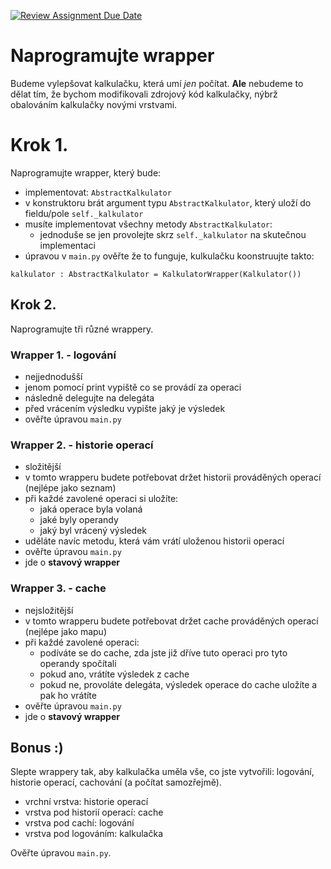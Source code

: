 [![Review Assignment Due Date](https://classroom.github.com/assets/deadline-readme-button-24ddc0f5d75046c5622901739e7c5dd533143b0c8e959d652212380cedb1ea36.svg)](https://classroom.github.com/a/EaI1U_WD)
# Naprogramujte wrapper

Budeme vylepšovat kalkulačku, která umí *jen* počítat. **Ale** nebudeme to dělat tím, že bychom modifikovali zdrojový kód kalkulačky, nýbrž obalováním kalkulačky novými vrstvami.

# Krok 1.

Naprogramujte wrapper, který bude:

- implementovat: `AbstractKalkulator`
- v konstruktoru brát argument typu `AbstractKalkulator`, který uloží do fieldu/pole `self._kalkulator`
- musíte implementovat všechny metody `AbstractKalkulator`:
  - jednoduše se jen provolejte skrz `self._kalkulator` na skutečnou implementaci
- úpravou v `main.py` ověřte že to funguje, kulkulačku koonstruujte takto:

```
kalkulator : AbstractKalkulator = KalkulatorWrapper(Kalkulator())
```

## Krok 2.

Naprogramujte tři různé wrappery.

### Wrapper 1. - logování
- nejjednodušší
- jenom pomocí print vypiště co se provádí za operaci
- následně delegujte na delegáta
- před vrácením výsledku vypište jaký je výsledek
- ověřte úpravou `main.py`

### Wrapper 2. - historie operací
- složitější
- v tomto wrapperu budete potřebovat držet historii prováděných operací (nejlépe jako seznam)
- při každé zavolené operaci si uložíte:
  - jaká operace byla volaná
  - jaké byly operandy
  - jaký byl vrácený výsledek
- uděláte navíc metodu, která vám vrátí uloženou historii operací
- ověřte úpravou `main.py`
- jde o **stavový wrapper**

### Wrapper 3. - cache
- nejsložitější
- v tomto wrapperu budete potřebovat držet cache prováděných operací (nejlépe jako mapu)
- při každé zavolené operaci:
  - podíváte se do cache, zda jste již dříve tuto operaci pro tyto operandy spočítali
  - pokud ano, vrátíte výsledek z cache
  - pokud ne, provoláte delegáta, výsledek operace do cache uložíte a pak ho vrátíte
- ověřte úpravou `main.py`
- jde o **stavový wrapper**

## Bonus :)

Slepte wrappery tak, aby kalkulačka uměla vše, co jste vytvořili: logování, historie operací, cachování (a počítat samozřejmě).
- vrchní vrstva: historie operací
- vrstva pod historií operací: cache
- vrstva pod cachí: logování
- vrstva pod logováním: kalkulačka

Ověřte úpravou `main.py`.
